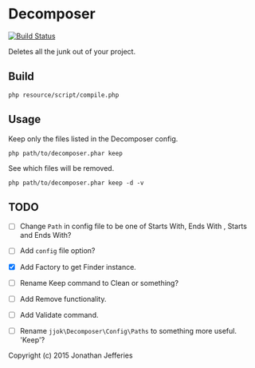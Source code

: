 Decomposer
==========

[![Build Status](https://travis-ci.org/jjok/Decomposer.png?branch=master)](https://travis-ci.org/jjok/Decomposer)

Deletes all the junk out of your project.

Build
-----

	php resource/script/compile.php

Usage
-----

Keep only the files listed in the Decomposer config.

	php path/to/decomposer.phar keep

See which files will be removed.

	php path/to/decomposer.phar keep -d -v

TODO
----

- [ ] Change `Path` in config file to be one of Starts With, Ends With , Starts and Ends With?
- [ ] Add `config` file option?
- [x] Add Factory to get Finder instance.
- [ ] Rename Keep command to Clean or something?
- [ ] Add Remove functionality.
- [ ] Add Validate command.
- [ ] Rename `jjok\Decomposer\Config\Paths` to something more useful. 'Keep'?


Copyright (c) 2015 Jonathan Jefferies
